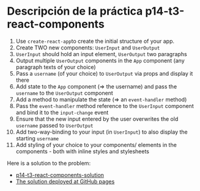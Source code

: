 ---
---

# Descripción de la práctica p14-t3-react-components

1. Use `create-react-app`to create the initial structure of your app.
2.  Create TWO new components: `UserInput` and `UserOutput`
2.  `UserInput` should hold an input element, `UserOutput` two paragraphs
3.  Output multiple `UserOutput` components in the `App` component (any paragraph texts of your choice)
4.  Pass a `username` (of your choice) to `UserOutput` via props and display it there
5.  Add state to the `App` component (=> the username) and pass the `username` to the `UserOutput` component
6.  Add a method to manipulate the state (=> an `event-handler` method)
7.  Pass the `event-handler` method reference to the `UserInput` component and bind it to the `input-change` event
8.  Ensure that the new input entered by the user overwrites the old `username` passed to `UserOutput`
9.  Add two-way-binding to your input (in `UserInput`) to also display the starting `username`
10.  Add styling of your choice to your components/ elements in the components - both with inline styles and stylesheets

Here is a solution to the problem:

* [p14-t3-react-components-solution]({{site.github_org}}/p14-t3-react-components-solution/)
* [The solution deployed at GitHub pages]({{despliegue_apuntes}}/p14-t3-react-components-solution/)